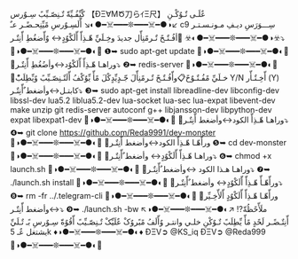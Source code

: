 
کْيِّفُـيِّةّ تٌـنِصّـيِّبً سِـوٌرس 【ÐΞ∀MԾ刀らｲΞ尺】 عٌلَـى تٌـوٌکْـنِ
↙️◑●━☠️━━━❊━━━☠️━●◐↘️
أّلَسِـوٌرسِ مًيِّنِحـضًـر عـٌ c9
سِـــوَرَسِ ديـفِ مـونـسـتـر
☣️◑●━☠️━━━❊━━━☠️━●◐☣️
🔹أفُـتٌـحً تٌـرمًنِأّل جديدَ وخِـلَيِّ هّـذِأّ أّلَکْوٌدٍ↔️
وٌأّضغُطِ أّنِتٌـر⤵️
💠◑●━☠️━━━❊━━━☠️━●◐💠
❶➥  sudo apt-get update
💠◑●━☠️━━━❊━━━☠️━●◐💠
🔹وراهـا هّـذِأّ أّلَکْوٌد↔️وأضُغُطِ أّنِتٌـر⤵️
❷➥  redis-server
💠◑●━☠️━━━❊━━━☠️━●◐💠
🔹خـلَيِّ مًفُـتٌـوٌحً📋وأّفُـتٌـحً تٌـرمًنِأّلَ جّـدٍيِّدٍکْلَ مًأّ يِّوٌکْفُ أّلَتٌـنِصّـيِّبً وٌيِّطِلَبًْ Y/N أّخِـتٌـأّر (Y) كابتـل↔️وأضغط ٌأّنِتٌـر⤵️
❸➥  sudo apt-get install libreadline-dev libconfig-dev libssl-dev lua5.2 liblua5.2-dev lua-socket lua-sec lua-expat libevent-dev make unzip git redis-server autoconf g++ libjansson-dev libpython-dev expat libexpat1-dev
💠◑●━☠️━━━❊━━━☠️━●◐💠
🔹وراهـا هّـذِأّ الكود↔️وأضغط أّنِتٌـر⤵️
❹➥  git clone https://github.com/Reda9991/dev-monster
💠◑●━☠️━━━❊━━━☠️━●◐💠
🔹ورأّهّـا هّـذِأّ الكود↔️وأضغط أّنِتٌـر 
❺➥  cd dev-monster
💠◑●━☠️━━━❊━━━☠️━●◐💠
🔹وراهـا هّـذِأّ أّلَکْوٌدٍ↔️
وأضغط ٌأّنِتٌـر⤵️
❻➥  chmod +x launch.sh
💠◑●━☠️━━━❊━━━☠️━●◐💠
🔹وراهـا هـذا الكود ↔️وأضغط ٌأّنِتٌـر⤵️
❼➥  ./launch.sh install
💠◑●━☠️━━━❊━━━☠️━●◐💠
🔹ورأّهّـأّ هّـذِأّ أّلَکْوٌدٍ↔️
وأضغط ٌأّنِتٌـر⤵️
❽➥ rm -fr ../.telegram-cli
💠◑●━☠️━━━❊━━━☠️━●◐💠
🔹ورأّهّـا هّـذِأّ أّلَکْوٌدٍ أّلَأّخِـيِّر ↔️وأضغط أّنِتٌـر⤵️
❾➥  ./launch.sh -bw
↖️◑●━☠️━━━❊━━━☠️━●◐↗️
⁉️ملَأّحًظُةّ أّنِتٌـضًـر لَحًدٍ مًأّ يِّطِلَبً تٌـوٌکْنِ خلـي وانتـر وٌأّلَفُ مًبًروٌکْ عٌلَيِّکْ تٌـنِصّـيِّبً أّقُوٌةّ سِـوٌرسِ بًـ تٌـلَيِّ يشتغل عٌـ 5k 
♦️◑●━☠️━━━❊━━━☠️━●◐♦️
ÐΞV➲ @KS_iq
ÐΞV➲ @Reda999
🔶◑●━☠️━━━❊━━━☠️━●◐🔶
